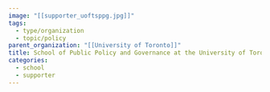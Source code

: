 ```yaml
---
image: "[[supporter_uoftsppg.jpg]]"
tags:
  - type/organization
  - topic/policy
parent_organization: "[[University of Toronto]]"
title: School of Public Policy and Governance at the University of Toronto
categories:
  - school
  - supporter
---
```


